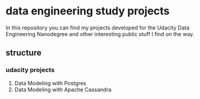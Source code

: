 # data engineering study projects

In this repository you can find my projects developed for the Udacity Data Engineering Nanodegree and other interesting public stuff I find on the way.

## structure

### udacity projects

1. Data Modeling with Postgres
2. Data Modeling with Apache Cassandra
